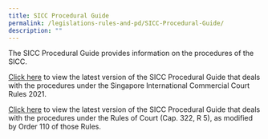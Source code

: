 ```yaml
---
title: SICC Procedural Guide
permalink: /legislations-rules-and-pd/SICC-Procedural-Guide/
description: ""
---
```

The SICC Procedural Guide provides information on the procedures of the SICC.

[Click here](https://www.sicc.gov.sg/docs/default-source/legislation-rules-pd/2022-09-26---sicc-procedural-guide-(wef-1oct2022).pdf) to view the latest version of the SICC Procedural Guide that deals with the procedures under the Singapore International Commercial Court Rules 2021.

[Click here](https://www.sicc.gov.sg/docs/default-source/legislation-rules-pd/220712-sicc-procedural-guide-(31-dec-2021-version)-(wef-18-july-2022)95a3f2d1ee5243bc88d3376f0a04e904.pdf) to view the latest version of the SICC Procedural Guide that deals with the procedures under the Rules of Court (Cap. 322, R 5), as modified by Order 110 of those Rules.